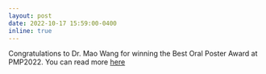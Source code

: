 ```yaml
---
layout: post
date: 2022-10-17 15:59:00-0400
inline: true
---
```


Congratulations to Dr. Mao Wang for winning the Best Oral Poster Award at PMP2022. You can read more [here](https://maowang-code.github.io/blog/2022/pmp2022/)